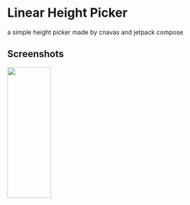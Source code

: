 # Linear Height Picker

a simple height picker made by cnavas and jetpack compose


## Screenshots

<img src="https://github.com/Mohsenabn78/LinearHeightPicker/blob/main/resource/lhp.gif" width="100" height="300" />
